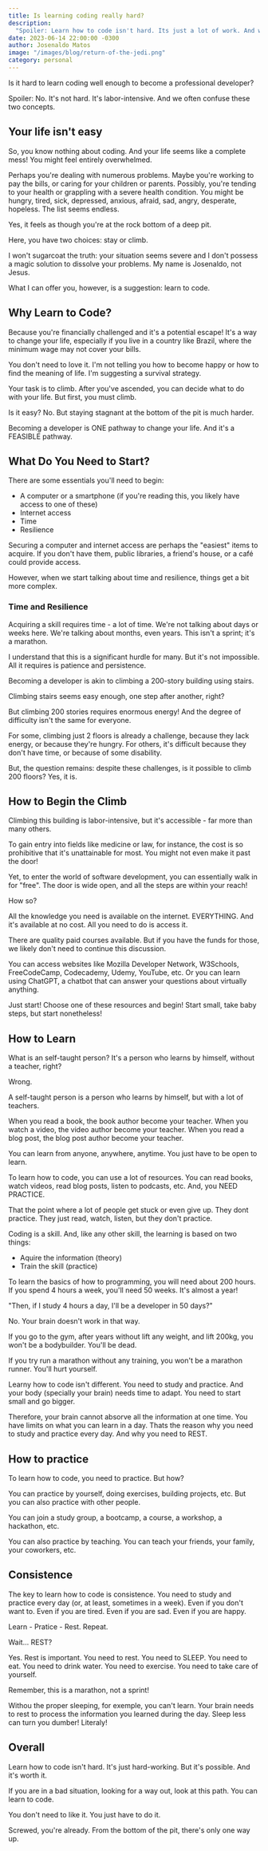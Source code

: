 ```yaml
---
title: Is learning coding really hard?
description:
  "Spoiler: Learn how to code isn't hard. Its just a lot of work. And we usually confuse these two concepts."
date: 2023-06-14 22:00:00 -0300
author: Josenaldo Matos
image: "/images/blog/return-of-the-jedi.png"
category: personal
---
```


Is it hard to learn coding well enough to become a professional developer?

Spoiler: No. It's not hard. It's labor-intensive. And we often confuse these two concepts.

## Your life isn't easy

So, you know nothing about coding. And your life seems like a complete mess! You might feel entirely overwhelmed.

Perhaps you're dealing with numerous problems. Maybe you're working to pay the bills, or caring for your children or parents. Possibly, you're tending to your health or grappling with a severe health condition. You might be hungry, tired, sick, depressed, anxious, afraid, sad, angry, desperate, hopeless. The list seems endless.

Yes, it feels as though you're at the rock bottom of a deep pit.

Here, you have two choices: stay or climb.

I won't sugarcoat the truth: your situation seems severe and I don't possess a magic solution to dissolve your problems. My name is Josenaldo, not Jesus.

What I can offer you, however, is a suggestion: learn to code.

## Why Learn to Code?

Because you're financially challenged and it's a potential escape! It's a way to change your life, especially if you live in a country like Brazil, where the minimum wage may not cover your bills.

You don't need to love it. I'm not telling you how to become happy or how to find the meaning of life. I'm suggesting a survival strategy.

Your task is to climb. After you've ascended, you can decide what to do with your life. But first, you must climb.

Is it easy? No. But staying stagnant at the bottom of the pit is much harder.

Becoming a developer is ONE pathway to change your life. And it's a FEASIBLE pathway.

## What Do You Need to Start?

There are some essentials you'll need to begin:

- A computer or a smartphone (if you're reading this, you likely have access to one of these)
- Internet access
- Time
- Resilience

Securing a computer and internet access are perhaps the "easiest" items to acquire. If you don't have them, public libraries, a friend's house, or a café could provide access.

However, when we start talking about time and resilience, things get a bit more complex.

### Time and Resilience

Acquiring a skill requires time - a lot of time. We're not talking about days or weeks here. We're talking about months, even years. This isn't a sprint; it's a marathon.

I understand that this is a significant hurdle for many. But it's not impossible. All it requires is patience and persistence.

Becoming a developer is akin to climbing a 200-story building using stairs.

Climbing stairs seems easy enough, one step after another, right?

But climbing 200 stories requires enormous energy! And the degree of difficulty isn't the same for everyone.

For some, climbing just 2 floors is already a challenge, because they lack energy, or because they're hungry. For others, it's difficult because they don't have time, or because of some disability.

But, the question remains: despite these challenges, is it possible to climb 200 floors? Yes, it is.

## How to Begin the Climb

Climbing this building is labor-intensive, but it's accessible - far more than many others.

To gain entry into fields like medicine or law, for instance, the cost is so prohibitive that it's unattainable for most. You might not even make it past the door!

Yet, to enter the world of software development, you can essentially walk in for "free". The door is wide open, and all the steps are within your reach!

How so?

All the knowledge you need is available on the internet. EVERYTHING. And it's available at no cost. All you need to do is access it.

There are quality paid courses available. But if you have the funds for those, we likely don't need to continue this discussion.

You can access websites like Mozilla Developer Network, W3Schools, FreeCodeCamp, Codecademy, Udemy, YouTube, etc. Or you can learn using ChatGPT, a chatbot that can answer your questions about virtually anything.

Just start! Choose one of these resources and begin! Start small, take baby steps, but start nonetheless!

## How to Learn

What is an self-taught person? It's a person who learns by himself, without a teacher, right?

Wrong.

A self-taught person is a person who learns by himself, but with a lot of teachers.

When you read a book, the book author become your teacher. When you watch a video, the video author become your teacher. When you read a blog post, the blog post author become your teacher.

You can learn from anyone, anywhere, anytime. You just have to be open to learn.

To learn how to code, you can use a lot of resources. You can read books, watch videos, read blog posts, listen to podcasts, etc. And, you NEED PRACTICE.

That the point where a lot of people get stuck or even give up. They dont practice. They just read, watch, listen, but they don't practice.

Coding is a skill. And, like any other skill, the learning is based on two things:

- Aquire the information (theory)
- Train the skill (practice)

To learn the basics of how to programming, you will need about 200 hours. If you spend 4 hours a week, you'll need 50 weeks. It's almost a year!

"Then, if I study 4 hours a day, I'll be a developer in 50 days?"

No. Your brain doesn't work in that way.

If you go to the gym, after years without lift any weight, and lift 200kg, you won't be a bodybuilder. You'll be dead.

If you try run a marathon without any training, you won't be a marathon runner. You'll hurt yourself.

Learny how to code isn't different. You need to study and practice. And your body (specially your brain) needs time to adapt. You need to start small and go bigger.

Therefore, your brain cannot absorve all the information at one time. You have limits on what you can learn in a day. Thats the reason why you need to study and practice every day. And why you need to REST.

## How to practice

To learn how to code, you need to practice. But how?

You can practice by yourself, doing exercises, building projects, etc. But you can also practice with other people.

You can join a study group, a bootcamp, a course, a workshop, a hackathon, etc.

You can also practice by teaching. You can teach your friends, your family, your coworkers, etc.

## Consistence

The key to learn how to code is consistence. You need to study and practice every day (or, at least, sometimes in a week). Even if you don't want to. Even if you are tired. Even if you are sad. Even if you are happy.

Learn - Pratice - Rest. Repeat.

Wait... REST?

Yes. Rest is important. You need to rest. You need to SLEEP. You need to eat. You need to drink water. You need to exercise. You need to take care of yourself.

Remember, this is a marathon, not a sprint!

Withou the proper sleeping, for exemple, you can't learn. Your brain needs to rest to process the information you learned during the day. Sleep less can turn you dumber! Literaly!

## Overall

Learn how to code isn't hard. It's just hard-working. But it's possible. And it's worth it.

If you are in a bad situation, looking for a way out, look at this path. You can learn to code.

You don't need to like it. You just have to do it.

Screwed, you're already. From the bottom of the pit, there's only one way up.
